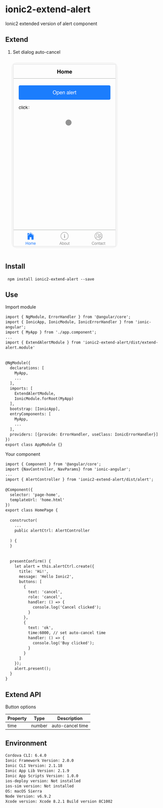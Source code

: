 # ionic2-extend-alert
Ionic2 extended version of alert component

## Extend
1. Set dialog auto-cancel

![](https://github.com/HsuanXyz/hsuan.github.io/blob/master/assets/ionic2-extend-alert/alert-demo1.gif?raw=true)

## Install
` npm install ionic2-extend-alert --save`

## Use
Import module
```
import { NgModule, ErrorHandler } from '@angular/core';
import { IonicApp, IonicModule, IonicErrorHandler } from 'ionic-angular';
import { MyApp } from './app.component';
...
import { ExtendAlertModule } from 'ionic2-extend-alert/dist/extend-alert.module'


@NgModule({
  declarations: [
    MyApp,
    ...
  ],
  imports: [
    ExtendAlertModule,
    IonicModule.forRoot(MyApp)
  ],
  bootstrap: [IonicApp],
  entryComponents: [
    MyApp,
    ...
  ],
  providers: [{provide: ErrorHandler, useClass: IonicErrorHandler}]
})
export class AppModule {}
```
Your component

```
import { Component } from '@angular/core';
import {NavController, NavParams} from 'ionic-angular';
...
import { AlertController } from 'ionic2-extend-alert/dist/alert';

@Component({
  selector: 'page-home',
  templateUrl: 'home.html'
})
export class HomePage {

  constructor(
    ...
    public alertCtrl: AlertController

  ) {
  }


  presentConfirm() {
    let alert = this.alertCtrl.create({
      title: 'Hi!',
      message: 'Hello Ionic2',
      buttons: [
        {
          text: 'cancel',
          role: 'cancel',
          handler: () => {
            console.log('Cancel clicked');
          }
        },
        {
          text: 'ok',
          time:6000, // set auto-cancel time
          handler: () => {
            console.log('Buy clicked');
          }
        }
      ]
    });
    alert.present();
  }
}
```


## Extend API
Button options

| Property | Type | Description |
| --- | --- | --- |
| time | number | auto-cancel time |


## Environment
```
Cordova CLI: 6.4.0
Ionic Framework Version: 2.0.0
Ionic CLI Version: 2.1.18
Ionic App Lib Version: 2.1.9
Ionic App Scripts Version: 1.0.0
ios-deploy version: Not installed
ios-sim version: Not installed
OS: macOS Sierra
Node Version: v6.9.2
Xcode version: Xcode 8.2.1 Build version 8C1002
```
